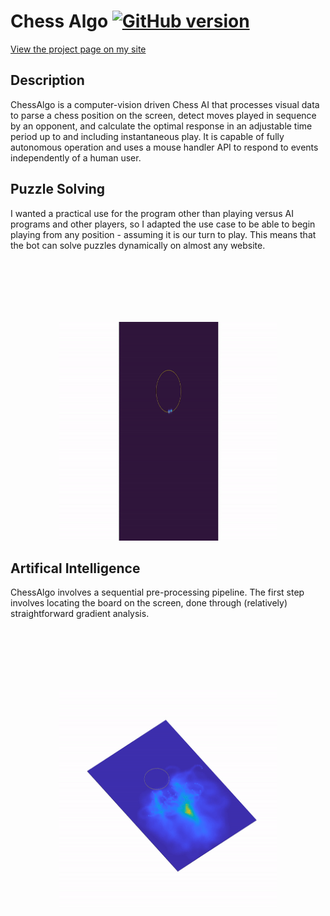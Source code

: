 Chess Algo [![GitHub version](https://badge.fury.io/gh/patrickellis%2Fchessalgo.svg)](https://badge.fury.io/gh/patrickellis%2Fchessalgo)
======
<a href="https://www.patrickellis.dev/all/projects/chessalgo" target="_blank"> View the project page on my site </a>
## Description
ChessAlgo is a computer-vision driven Chess AI that processes visual data to parse a chess position on the screen, detect moves played in sequence by an opponent, and calculate the optimal response in an adjustable time period up to and including instantaneous play. It is capable of fully autonomous operation and uses a mouse handler API to respond to events independently of a human user. 

## Puzzle Solving
I wanted a practical use for the program other than playing versus AI programs and other players, so I adapted the use case to be able to begin playing from any position - assuming it is our turn to play. 
This means that the bot can solve puzzles dynamically on almost any website.

<p align="center">
  <img src = "https://github.com/patrickellis/Portfolio/blob/master/images/docs/ant-gif.gif" style="padding-top:100px; width:350px;height:350px;" width="650" />
</p>

## Artifical Intelligence
ChessAlgo involves a sequential pre-processing pipeline. The first step involves locating the board on the screen, done through (relatively) straightforward gradient analysis. 

<p align="center">
  <img src = "https://github.com/patrickellis/Portfolio/blob/master/images/docs/anti-gif-2.gif" style="padding-top:100px; width:350px;height:350px;" width="650" />
</p>
